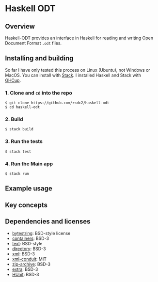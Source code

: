 # Haskell ODT


## Overview
Haskell-ODT provides an interface in Haskell for reading and writing Open Document Format `.odt` files.


## Installing and building

So far I have only tested this process on Linux (Ubuntu), not Windows or MacOS. You can install with [Stack](https://docs.haskellstack.org/en/stable/). I installed Haskell and Stack with [GHCup](https://www.haskell.org/ghcup/). 

### 1. Clone and `cd` into the repo

```
$ git clone https://github.com/rsdc2/haskell-odt
$ cd haskell-odt
```

### 2. Build

```
$ stack build
```

### 3. Run the tests
```
$ stack test
```

### 4. Run the Main app
```
$ stack run
```

## Example usage


## Key concepts

## Dependencies and licenses

- [bytestring](https://hackage.haskell.org/package/bytestring-0.12.1.0/docs/Data-ByteString.html): BSD-style license
- [containers](https://hackage.haskell.org/package/containers): BSD-3
- [text](https://hackage.haskell.org/package/text-2.1.2/docs/Data-Text.html): BSD-style
- [directory](https://hackage.haskell.org/package/directory): BSD-3
- [xml](https://hackage.haskell.org/package/xml): BSD-3
- [xml-conduit](https://hackage.haskell.org/package/xml-conduit): MIT
- [zip-archive](https://hackage.haskell.org/package/zip-archive-0.4.3.2/docs/Codec-Archive-Zip.html): BSD-3
- [extra](https://hackage.haskell.org/package/extra): BSD-3
- [HUnit](https://hackage.haskell.org/package/HUnit): BSD-3